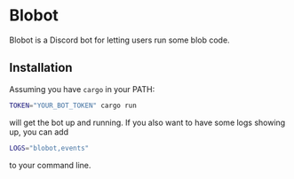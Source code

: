 # Blobot

Blobot is a Discord bot for letting users run some blob code.

## Installation

Assuming you have `cargo` in your PATH:
```bash
TOKEN="YOUR_BOT_TOKEN" cargo run
```
will get the bot up and running.
If you also want to have some logs showing up, you can add
```bash
LOGS="blobot,events"
```
to your command line.